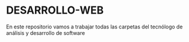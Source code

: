 # DESARROLLO-WEB
En este repositorio vamos a trabajar todas las carpetas del tecnólogo de análisis y desarrollo de software
